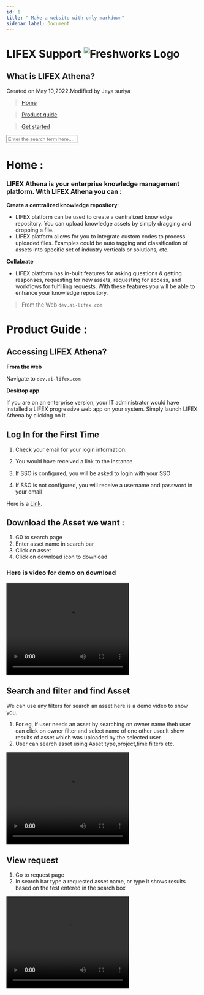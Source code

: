 ```yaml
---
id: 1
title: " Make a website with only markdown"
sidebar_label: Document
---
```



# LIFEX Support </header><img data-src="https://s3.ap-south-1.amazonaws.com/ind-cdn.freshdesk.com/data/helpdesk/attachments/production/84004134659/logo/Tm2CVuPlNI3thWUsXCV5KTZYcbIR__myuA.png" loading="lazy" alt="Freshworks Logo" class="d-inline-block align-top me-4 fw-brand-logo ls-is-cached lazyloaded" src="https://s3.ap-south-1.amazonaws.com/ind-cdn.freshdesk.com/data/helpdesk/attachments/production/84004134659/logo/Tm2CVuPlNI3thWUsXCV5KTZYcbIR__myuA.png"> 








<section class="container-fluid px-0 fw-page-title-wrapper">
    <div class="container">
      <div class="py-24 py-lg-60 mx-0 fw-search-meta-info g-0">
        <div class="fw-icon-holder pe-8">
          <span class="icon-article"></span>
        </div>
        <div class="text-start">
          <h1 class="fw-page-title">What is LIFEX Athena?</h1>
          <p>
   Created on May 10,2022.Modified by Jeya suriya

</p>
        </div>
      </div>
    </div>
  </section>


    
    
><a href="/support/home">Home</a>

><a href="/support/solutions/folders/84000256646">Product guide</a> 

><a href="/support/home">Get started</a>     







<input type="text" class="form-control" id="searchInput" name="term" value="" placeholder="Enter the search term here...." autocomplete="off" aria-label="translation missing: en.portal_translations.banner.search_aria_label">





# Home : 




### LIFEX Athena is your enterprise knowledge management platform. With LIFEX Athena you can :                            


**Create a centralized knowledge repository**:

+ LIFEX platform can be used to create a centralized knowledge repository. You can upload knowledge assets by simply dragging and dropping a file. 
+ LIFEX platform allows for you to integrate custom codes to process uploaded files. Examples could be auto tagging and classification of assets into specific set of industry verticals or solutions, etc.
  

**Collabrate**

+ LIFEX platform has in-built features for asking questions & getting responses, requesting for new assets, requesting for access, and workflows for fulfilling requests. With these features you will be able to enhance your knowledge repository.


  
>From the Web `dev.ai-lifex.com`


# Product Guide :


<space>                                                   <space>


<section class="container-fluid px-0 fw-page-title-wrapper">
    <div class="container">
      <div class="py-24 py-lg-60 mx-0 fw-search-meta-info g-0">
        <div class="fw-icon-holder pe-8">
          <span class="icon-article"></span>
        </div>
        <div class="text-start">
          <h1 class="fw-page-title">Accessing LIFEX Athena?</h1>
          <p>


**From the web**

Navigate to `dev.ai-lifex.com`

**Desktop app**

If you are on an enterprise version, your IT administrator would have installed a LIFEX progressive web app on your system. Simply launch LIFEX Athena by clicking on it.




<h1 class="fw-page-title">Log In for the First Time</h1>

1. Check your email for your login information.

2. You would have received a link to the instance

3. If SSO is configured, you will be asked to login with your SSO

4. If SSO is not configured, you will receive a username and password in your email

Here is a [Link](https://dev.ai-lifex.cloud "https://dev.ai-lifex.cloud").













## Download the Asset we want : 

1. G0 to search page
2. Enter asset name in search bar
3. Click on asset
4. Click on download icon to download


### Here is video for demo on download

<video  width="320" height="240" controls><source src="https://dev.ai-lifex.com/view_download.6c14f89a.mp4" loop="" autoplay="">


## Search and filter and find Asset

We can use any filters for search an asset here is a demo video to show you.

1. For eg, if user needs an asset by searching on owner name theb user can click on owner filter and  select name of one other user.It show results of asset which was uploaded by the selected user.
2. User can search asset using Asset type,project,time filters etc.
 
 <video width="320" height="240" controls><source src="https://dev.ai-lifex.com/search.47528a6f.mp4" loop="" autoplay>

 ## View request

 1. Go to request page
 2. In search bar type a requested asset name, or type it shows results based on the test entered in the search box
   

 <video width="320" height="240" controls><source src="https://dev.ai-lifex.com/requests.baa87d69.mp4" loop="" autoplay>V


 

